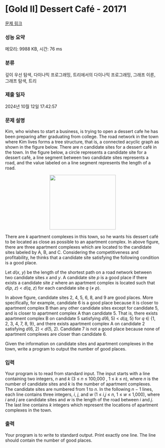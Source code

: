 # [Gold II] Dessert Café - 20171 

[문제 링크](https://www.acmicpc.net/problem/20171) 

### 성능 요약

메모리: 9988 KB, 시간: 76 ms

### 분류

깊이 우선 탐색, 다이나믹 프로그래밍, 트리에서의 다이나믹 프로그래밍, 그래프 이론, 그래프 탐색, 트리

### 제출 일자

2024년 10월 12일 17:42:57

### 문제 설명

<p>Kim, who wishes to start a business, is trying to open a dessert cafe he has been preparing after graduating from college. The road network in the town where Kim lives forms a tree structure, that is, a connected acyclic graph as shown in the figure below. There are <em>n</em> candidate sites for a dessert café in the town. In the figure below, a circle represents a candidate site for a dessert café, a line segment between two candidate sites represents a road, and the value labeled on a line segment represents the length of a road.</p>

<p style="text-align: center;"><img alt="" src="https://upload.acmicpc.net/ebc531ee-2918-4810-a999-baf35b1f0565/-/preview/" style="width: 215px; height: 178px;"></p>

<p>There are <em>k</em> apartment complexes in this town, so he wants his dessert café to be located as close as possible to an apartment complex. In above figure, there are three apartment complexes which are located to the candidate sites labeled by A, B, and C. Considering the competitiveness and profitability, he thinks that a candidate site satisfying the following condition is a good place.</p>

<p>Let <em>d</em>(<em>x</em>, <em>y</em>) be the length of the shortest path on a road network between two candidate sites <em>x</em> and <em>y</em>. A candidate site <em>p</em> is a good place if there exists a candidate site <em>z</em> where an apartment complex is located such that <em>d</em>(<em>p</em>, <em>z</em>) < <em>d</em>(<em>q</em>, <em>z</em>) for each candidate site <em>q</em> (≠ <em>p</em>).</p>

<p>In above figure, candidate sites 2, 4, 5, 6, 8, and 9 are good places. More specifically, for example, candidate 6 is a good place because it is closer to apartment complex B than any other candidate sites except for candidate 5, and is closer to apartment complex A than candidate 5. That is, there exists apartment complex B on candidate 5 satisfying <em>d</em>(6, 5) < <em>d</em>(<em>q</em>, 5) for <em>q</em> ∈ {1, 2, 3, 4, 7, 8, 9}, and there exists apartment complex A on candidate 2 satisfying <em>d</em>(6, 2) < <em>d</em>(5, 2). Candidate 7 is not a good place because none of apartment complexes are closer than candidate 6.</p>

<p>Given the information on candidate sites and apartment complexes in the town, write a program to output the number of good places.</p>

### 입력 

 <p>Your program is to read from standard input. The input starts with a line containing two integers, <em>n</em> and <em>k</em> (3 ≤ <em>n</em> ≤ 100,000 , 1 ≤ <em>k</em> ≤ <em>n</em>), where <em>n</em> is the number of candidate sites and <em>k</em> is the number of apartment complexes. The candidate sites are numbered from 1 to <em>n</em>. In the following <em>n</em> − 1 lines, each line contains three integers, <em>i</em>, <em>j</em>, and <em>w</em> (1 ≤ <em>i</em>,<em>j</em> ≤ <em>n</em>, 1 ≤ <em>w</em> ≤ 1,000), where <em>i</em> and <em>j</em> are candidate sites and <em>w</em> is the length of the road between <em>i</em> and <em>j</em>. The last line contains <em>k</em> integers which represent the locations of apartment complexes in the town.</p>

### 출력 

 <p>Your program is to write to standard output. Print exactly one line. The line should contain the number of good places.</p>


